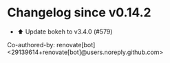 # Changelog since v0.14.2
- ⬆️ Update bokeh to v3.4.0 (#579)

Co-authored-by: renovate[bot] <29139614+renovate[bot]@users.noreply.github.com> 
